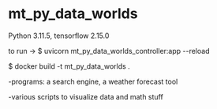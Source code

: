# mt_py_data_worlds

Python 3.11.5, tensorflow 2.15.0

to run ->  $ uvicorn mt_py_data_worlds_controller:app --reload 

$ docker build -t mt_py_data_worlds .

-programs: a search engine, a weather forecast tool

-various scripts to visualize data and math stuff